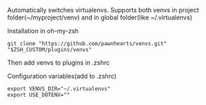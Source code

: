 Automatically switches virtualenvs. Supports both venvs in project folder(~/myproject/venv) and in global folder(like ~/.virtualenvs)

Installation in oh-my-zsh
```
git clone "https://github.com/pawnhearts/venvs.git" "$ZSH_CUSTOM/plugins/venvs"
```
Then add venvs to plugins in .zshrc

Configuration variables(add to .zshrc)
```
export VENVS_DIR="~/.virtualenvs"
export USE_DOTENV=""
```
